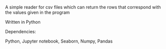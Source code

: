 A simple reader for csv files which can return the rows that correspond with the values given in the program

Written in Python

Dependencies:

Python, Jupyter notebook, Seaborn, Numpy, Pandas
